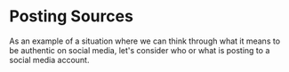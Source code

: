 # Posting Sources

As an example of a situation where we can think through what it means to be authentic on social media, let's consider who or what is posting to a social media account.

```{tableofcontents}
```
